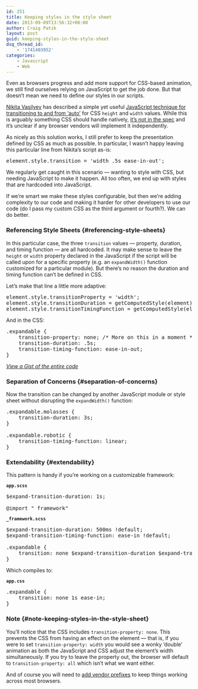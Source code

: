 ```yaml
---
id: 251
title: Keeping styles in the style sheet
date: 2013-09-09T13:56:32+00:00
author: Craig Patik
layout: post
guid: keeping-styles-in-the-style-sheet
dsq_thread_id:
    - '1741403952'
categories:
    - Javascript
    - Web
---
```


Even as browsers progress and add more support for CSS-based animation, we still find ourselves relying on JavaScript to get the job done. But that doesn&#8217;t mean we need to define our styles in our scripts.

<!--more-->

[Nikita Vasilyev](http://n12v.com) has described a simple yet useful [JavaScript technique for transitioning to and from &#8216;auto&#8217;](http://n12v.com/css-transition-to-from-auto/) for CSS `height` and `width` values. While this is arguably something CSS should handle natively, [it&#8217;s not in the spec](http://www.w3.org/TR/css3-transitions/#animatable-css) and it&#8217;s unclear if any browser vendors will implement it independently.

As nicely as this solution works, I still prefer to keep the presentation defined by CSS as much as possible. In particular, I wasn&#8217;t happy leaving this particular line from Nikita&#8217;s script as-is:

<pre class="brush:js">element.style.transition = 'width .5s ease-in-out';
</pre>

We regularly get caught in this scenario &mdash; wanting to style with CSS, but needing JavaScript to make it happen. All too often, we end up with styles that are hardcoded into JavaScript.

If we&#8217;re smart we make these styles configurable, but then we&#8217;re adding complexity to our code and making it harder for other developers to use our code (do I pass my custom CSS as the third argument or fourth?). We can do better.

### Referencing Style Sheets {#referencing-style-sheets}

In this particular case, the three `transition` values &mdash; property, duration, and timing function &mdash; are all hardcoded. It may make sense to leave the `height` or `width` property declared in the JavaScript if the script will be called upon for a specific property (e.g. an `expandWidth()` function customized for a particular module). But there&#8217;s no reason the duration and timing function can&#8217;t be defined in CSS.

Let&#8217;s make that line a little more adaptive:

<pre class="brush:js">element.style.transitionProperty = 'width';
element.style.transitionDuration = getComputedStyle(element).transitionDuration;
element.style.transitionTimingFunction = getComputedStyle(element).transitionTimingFunction;
</pre>

And in the CSS:

<pre class="brush:css">.expandable {
    transition-property: none; /* More on this in a moment */
    transition-duration: .5s;
    transition-timing-function: ease-in-out;
}
</pre>

_[View a Gist of the entire code](https://gist.github.com/patik/6467961)_

### Separation of Concerns {#separation-of-concerns}

Now the transition can be changed by another JavaScript module or style sheet without disrupting the `expandWidth()` function:

<pre class="brush:css">.expandable.molasses {
    transition-duration: 3s;
}

.expandable.robotic {
    transition-timing-function: linear;
}
</pre>

### Extendability {#extendability}

This pattern is handy if you&#8217;re working on a customizable framework:

**`app.scss`**

<pre class="brush:scss">$expand-transition-duration: 1s;

@import "_framework"
</pre>

**`_framework.scss`**

<pre class="brush:scss">$expand-transition-duration: 500ms !default;
$expand-transition-timing-function: ease-in !default;

.expandable {
    transition: none $expand-transition-duration $expand-transition-timing-function;
}
</pre>

Which compiles to:

**`app.css`**

<pre class="brush:css">.expandable {
    transition: none 1s ease-in;
}
</pre>

### Note {#note-keeping-styles-in-the-style-sheet}

You&#8217;ll notice that the CSS includes `transition-property: none`. This prevents the CSS from having an effect on the element &mdash; that is, if you were to set `transition-property: width` you would see a wonky &#8216;double&#8217; animation as both the JavaScript and CSS adjust the element&#8217;s width simultaneously. If you try to leave the property out, the browser will default to `transition-property: all` which isn&#8217;t what we want either.

And of course you will need to [add vendor prefixes](http://caniuse.com/css-transitions) to keep things working across most browsers.
